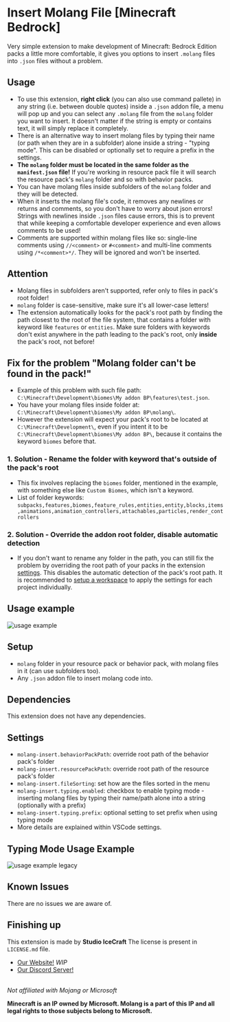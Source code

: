# Insert Molang File \[Minecraft Bedrock\]

Very simple extension to make development of Minecraft: Bedrock Edition packs a little more comfortable,
it gives you options to insert `.molang` files into `.json` files without a problem.

## Usage

- To use this extension, **right click** (you can also use command pallete) in any string (i.e. between double quotes)
inside a `.json` addon file, a menu will pop up and you can select any `.molang` file from the `molang` folder you
want to insert. It doesn't matter if the string is empty or contains text, it will simply replace it completely.
- There is an alternative way to insert molang files by typing their name (or path when they are in a subfolder)
alone inside a string - "typing mode". This can be disabled or optionally set to require a prefix in the settings.
- **The `molang` folder must be located in the same folder as the `manifest.json` file!** If you're working in
resource pack file it will search the resource pack's `molang` folder and so with behavior packs.
- You can have molang files inside subfolders of the `molang` folder and they will be detected.
- When it inserts the molang file's code, it removes any newlines or returns and comments, so you don't have to
worry about json errors! Strings with newlines inside `.json` files cause errors, this is to prevent that
while keeping a comfortable developer experience and even allows comments to be used!
- Comments are supported within molang files like so: single-line comments using `//<comment>` or `#<comment>`
and multi-line comments using `/*<comment>*/`. They will be ignored and won't be inserted.

## Attention

- Molang files in subfolders aren't supported, refer only to files in pack's root folder!
- `molang` folder is case-sensitive, make sure it's all lower-case letters!
- The extension automatically looks for the pack's root path by finding the path closest to the root of the file system,
that contains a folder with keyword like `features` or `entities`. Make sure folders with keywords don't exist
anywhere in the path leading to the pack's root, only **inside** the pack's root, not before!

## Fix for the problem "Molang folder can't be found in the pack!"

- Example of this problem with such file path: `C:\Minecraft\Development\biomes\My addon BP\features\test.json`.
- You have your molang files inside folder at: `C:\Minecraft\Development\biomes\My addon BP\molang\`.
- However the extension will expect your pack's root to be located at `C:\Minecraft\Development\`, even if you intent
it to be `C:\Minecraft\Development\biomes\My addon BP\`, because it contains the keyword `biomes` before that.

### 1. Solution - Rename the folder with keyword that's outside of the pack's root

- This fix involves replacing the `biomes` folder, mentioned in the example, with something else like `Custom Biomes`,
which isn't a keyword.
- List of folder keywords: `subpacks,features,biomes,feature_rules,entities,entity,blocks,items,animations,animation_controllers,attachables,particles,render_controllers`

### 2. Solution - Override the addon root folder, disable automatic detection

- If you don't want to rename any folder in the path, you can still fix the problem by overriding the root path of your packs
in the extension [settings](https://code.visualstudio.com/docs/getstarted/settings). This disables the automatic detection of
the pack's root path. It is recommended to [setup a workspace](https://code.visualstudio.com/docs/editor/workspaces) to apply
the settings for each project individually.

## Usage example

![usage example](https://raw.githubusercontent.com/PavelDobCZ23/Insert-Molang-File-VSCode-Extension-/main/assets/example_usage.gif)

## Setup

- `molang` folder in your resource pack or behavior pack, with molang files in it (can use subfolders too).
- Any `.json` addon file to insert molang code into.

## Dependencies

This extension does not have any dependencies.

## Settings

- `molang-insert.behaviorPackPath`: override root path of the behavior pack's folder
- `molang-insert.resourcePackPath`: override root path of the resource pack's folder
- `molang-insert.fileSorting`: set how are the files sorted in the menu
- `molang-insert.typing.enabled`: checkbox to enable  typing mode - inserting molang files by typing their name/path alone into a string
(optionally with a prefix)
- `molang-insert.typing.prefix`: optional setting to set prefix when using typing mode
- More details are explained within VSCode settings.

## Typing Mode Usage Example

![usage example legacy](https://raw.githubusercontent.com/PavelDobCZ23/Insert-Molang-File-VSCode-Extension-/main/assets/example_usage_legacy.gif)

## Known Issues

There are no issues we are aware of.

## Finishing up

This extension is made by **Studio IceCraft**
The license is present in `LICENSE.md` file.

- [Our Website!](https://www.icecraftstudio.repl.co) *WIP*
- [Our Discord Server!](https://discord.com/invite/K28m8cKp74)

\
*Not affiliated with Mojang or Microsoft*

**Minecraft is an IP owned by Microsoft. Molang is a part of this IP and all legal rights to those subjects
belong to Microsoft.**
